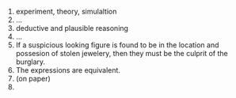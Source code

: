 1. experiment, theory, simulaltion
2. ...  
3. deductive and plausible reasoning
4. ...
5. If a suspicious looking figure is found to be in the location and possesion of stolen jewelery, then they must be the culprit of the burglary.
6. The expressions are equivalent.
7. (on paper)
8. 
